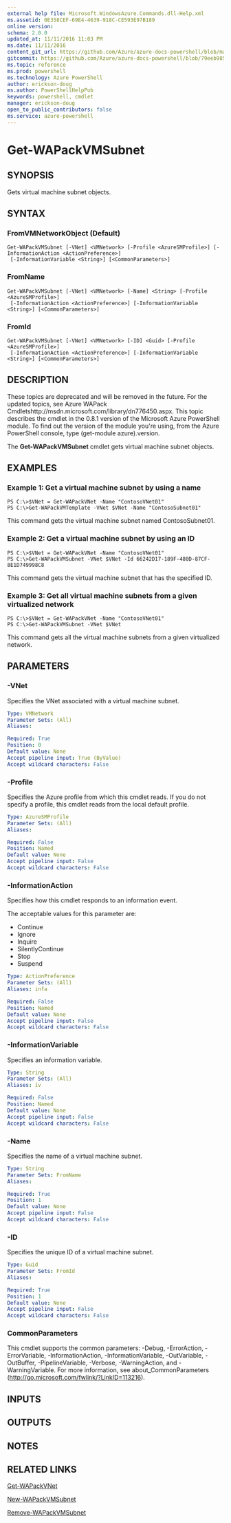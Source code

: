 ```yaml
---
external help file: Microsoft.WindowsAzure.Commands.dll-Help.xml
ms.assetid: 0E358CEF-69E4-4639-918C-CE593E97B189
online version: 
schema: 2.0.0
updated_at: 11/11/2016 11:03 PM
ms.date: 11/11/2016
content_git_url: https://github.com/Azure/azure-docs-powershell/blob/master/azureps-cmdlets-docs/ServiceManagement/Azure.Compute/v3.1.0/Get-WAPackVMSubnet.md
gitcommit: https://github.com/Azure/azure-docs-powershell/blob/79eeb985ea480979357fb4695832a0c3d29a48bf/azureps-cmdlets-docs/ServiceManagement/Azure.Compute/v3.1.0/Get-WAPackVMSubnet.md
ms.topic: reference
ms.prod: powershell
ms.technology: Azure PowerShell
author: erickson-doug
ms.author: PowerShellHelpPub
keywords: powershell, cmdlet
manager: erickson-doug
open_to_public_contributors: false
ms.service: azure-powershell
---
```


# Get-WAPackVMSubnet

## SYNOPSIS
Gets virtual machine subnet objects.

## SYNTAX

### FromVMNetworkObject (Default)
```
Get-WAPackVMSubnet [-VNet] <VMNetwork> [-Profile <AzureSMProfile>] [-InformationAction <ActionPreference>]
 [-InformationVariable <String>] [<CommonParameters>]
```

### FromName
```
Get-WAPackVMSubnet [-VNet] <VMNetwork> [-Name] <String> [-Profile <AzureSMProfile>]
 [-InformationAction <ActionPreference>] [-InformationVariable <String>] [<CommonParameters>]
```

### FromId
```
Get-WAPackVMSubnet [-VNet] <VMNetwork> [-ID] <Guid> [-Profile <AzureSMProfile>]
 [-InformationAction <ActionPreference>] [-InformationVariable <String>] [<CommonParameters>]
```

## DESCRIPTION
These topics are deprecated and will be removed in the future.
For the updated topics, see  Azure WAPack Cmdletshttp://msdn.microsoft.com/library/dn776450.aspx.
This topic describes the cmdlet in the 0.8.1 version of the Microsoft Azure PowerShell module.
To find out the version of the module you're using, from the Azure PowerShell console, type (get-module azure).version.

The **Get-WAPackVMSubnet** cmdlet gets virtual machine subnet objects.

## EXAMPLES

### Example 1: Get a virtual machine subnet by using a name
```
PS C:\>$VNet = Get-WAPackVNet -Name "ContosoVNet01"
PS C:\>Get-WAPackVMTemplate -VNet $VNet -Name "ContosoSubnet01"
```

This command gets the virtual machine subnet named ContosoSubnet01.

### Example 2: Get a virtual machine subnet by using an ID
```
PS C:\>$VNet = Get-WAPackVNet -Name "ContosoVNet01"
PS C:\>Get-WAPackVMSubnet -VNet $VNet -Id 66242D17-189F-480D-87CF-8E1D749998C8
```

This command gets the virtual machine subnet that has the specified ID.

### Example 3: Get all virtual machine subnets from a given virtualized network
```
PS C:\>$VNet = Get-WAPackVNet -Name "ContosoVNet01"
PS C:\>Get-WAPackVMSubnet -VNet $VNet
```

This command gets all the virtual machine subnets from a given virtualized network.

## PARAMETERS

### -VNet
Specifies the VNet associated with a virtual machine subnet.

```yaml
Type: VMNetwork
Parameter Sets: (All)
Aliases: 

Required: True
Position: 0
Default value: None
Accept pipeline input: True (ByValue)
Accept wildcard characters: False
```

### -Profile
Specifies the Azure profile from which this cmdlet reads.
If you do not specify a profile, this cmdlet reads from the local default profile.

```yaml
Type: AzureSMProfile
Parameter Sets: (All)
Aliases: 

Required: False
Position: Named
Default value: None
Accept pipeline input: False
Accept wildcard characters: False
```

### -InformationAction
Specifies how this cmdlet responds to an information event.

The acceptable values for this parameter are:

- Continue
- Ignore
- Inquire
- SilentlyContinue
- Stop
- Suspend

```yaml
Type: ActionPreference
Parameter Sets: (All)
Aliases: infa

Required: False
Position: Named
Default value: None
Accept pipeline input: False
Accept wildcard characters: False
```

### -InformationVariable
Specifies an information variable.

```yaml
Type: String
Parameter Sets: (All)
Aliases: iv

Required: False
Position: Named
Default value: None
Accept pipeline input: False
Accept wildcard characters: False
```

### -Name
Specifies the name of a virtual machine subnet.

```yaml
Type: String
Parameter Sets: FromName
Aliases: 

Required: True
Position: 1
Default value: None
Accept pipeline input: False
Accept wildcard characters: False
```

### -ID
Specifies the unique ID of a virtual machine subnet.

```yaml
Type: Guid
Parameter Sets: FromId
Aliases: 

Required: True
Position: 1
Default value: None
Accept pipeline input: False
Accept wildcard characters: False
```

### CommonParameters
This cmdlet supports the common parameters: -Debug, -ErrorAction, -ErrorVariable, -InformationAction, -InformationVariable, -OutVariable, -OutBuffer, -PipelineVariable, -Verbose, -WarningAction, and -WarningVariable. For more information, see about_CommonParameters (http://go.microsoft.com/fwlink/?LinkID=113216).

## INPUTS

## OUTPUTS

## NOTES

## RELATED LINKS

[Get-WAPackVNet](xref:ServiceManagement/Azure.Compute/v3.1.0/Get-WAPackVNet.md)

[New-WAPackVMSubnet](xref:ServiceManagement/Azure.Compute/v3.1.0/New-WAPackVMSubnet.md)

[Remove-WAPackVMSubnet](xref:ServiceManagement/Azure.Compute/v3.1.0/Remove-WAPackVMSubnet.md)


